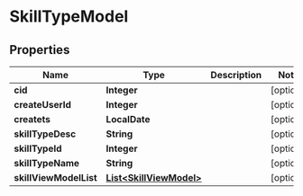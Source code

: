 

# SkillTypeModel


## Properties

| Name | Type | Description | Notes |
|------------ | ------------- | ------------- | -------------|
|**cid** | **Integer** |  |  [optional] |
|**createUserId** | **Integer** |  |  [optional] |
|**createts** | **LocalDate** |  |  [optional] |
|**skillTypeDesc** | **String** |  |  [optional] |
|**skillTypeId** | **Integer** |  |  [optional] |
|**skillTypeName** | **String** |  |  [optional] |
|**skillViewModelList** | [**List&lt;SkillViewModel&gt;**](SkillViewModel.md) |  |  [optional] |



